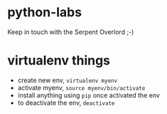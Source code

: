 # python-labs
Keep in touch with the Serpent Overlord ;-)

# virtualenv things
- create new env, `virtualenv myenv`
- activate myenv, `source myenv/bin/activate`
- install anything using `pip` once activated the env
- to deactivate the env, `deactivate`